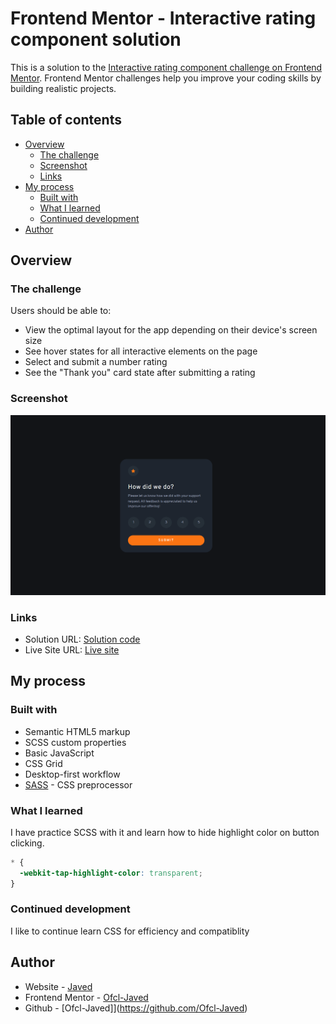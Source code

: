 # Frontend Mentor - Interactive rating component solution

This is a solution to the [Interactive rating component challenge on Frontend Mentor](https://www.frontendmentor.io/challenges/interactive-rating-component-koxpeBUmI). Frontend Mentor challenges help you improve your coding skills by building realistic projects. 

## Table of contents

- [Overview](#overview)
  - [The challenge](#the-challenge)
  - [Screenshot](#screenshot)
  - [Links](#links)
- [My process](#my-process)
  - [Built with](#built-with)
  - [What I learned](#what-i-learned)
  - [Continued development](#continued-development)
- [Author](#author)

## Overview

### The challenge

Users should be able to:

- View the optimal layout for the app depending on their device's screen size
- See hover states for all interactive elements on the page
- Select and submit a number rating
- See the "Thank you" card state after submitting a rating

### Screenshot

![](./screenshot.png)

### Links

- Solution URL: [Solution code](https://github.com/Ofcl-Javed/Rating-card)
- Live Site URL: [Live site](https://ofcl-javed.github.io/Rating-card)

## My process

### Built with

- Semantic HTML5 markup
- SCSS custom properties
- Basic JavaScript
- CSS Grid
- Desktop-first workflow
- [SASS](https://sass-lang.com//) - CSS preprocessor

### What I learned
I have practice SCSS with it and learn how to hide highlight color on button clicking.
```css
* {
  -webkit-tap-highlight-color: transparent;
}
```

### Continued development

I like to continue learn CSS for efficiency and compatiblity

## Author

- Website - [Javed](https://ofcl-javed.github.io/findjaved/)
- Frontend Mentor - [Ofcl-Javed](https://www.frontendmentor.io/profile/Ofcl-Javed)
- Github - [Ofcl-Javed]](https://github.com/Ofcl-Javed)